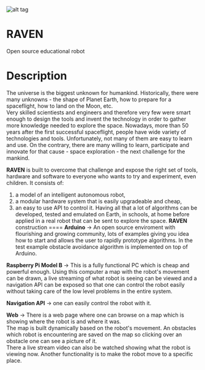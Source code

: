 ![alt tag](http://store.picbg.net/pubpic/16/84/b98488c81d151684.png)

RAVEN
=====

Open source educational robot

Description
====
The universe is the biggest unknown for humankind. Historically, there were many unknowns - the shape of
Planet Earth, how to prepare for a spaceflight, how to land on the Moon, etc.   
Very skilled scientiests and engineers and therefore very few were smart enough to 
design the tools and invent the technology in order to gather
more knowledge needed to explore the space.    Nowadays, more than 50 years after the first successful
spaceflight, people have wide variety of technologies and tools. Unfortunately, not many of them are
easy to learn and use.    On the contrary, there are many willing to learn, participate and innovate for
that cause - space exploration - the next challenge for the mankind. 

**RAVEN** is built to overcome that challenge and expose the right set of tools, hardware and software to
everyone who wants to try and experiment, even children. It consists of:
1) a model of an intelligent autonomous robot,
2) a modular hardware system that is easily upgradeable and cheap,
3) an easy to use API to control it.
Having all that a lot of algorithms can be developed, tested and emulated on Earth, in schools, at home before
applied in a real robot that can be sent to explore the space.
**RAVEN** construction
====
**Arduino** -> An open source enviroment with flourishing and growing community, lots of examples giving you idea
how to start and allows the user to rapidly prototype algorithms. In the test example obstacle avoidance algorithm
is implemented on top of Arduino.   

**Raspberry Pi Model B** -> This is a fully functional PC which is cheap and powerful enough. Using this computer 
a map with the robot's movement can be drawn, a live streaming of what robot is seeing can be viewed and a
navigation API can be exposed so that one can control the robot easily without taking care of the low level
problems in the entire system.   

**Navigation API** -> one can easily control the robot with it.   

**Web** -> There is a web page where one can browse on a map which is showing where the robot is and where it was.   
The map is built dynamically based on the robot's movement. An obstacles which robot is encountering are saved
on the map so clicking over an obstacle one can see a picture of it.   
There a live stream video can also be watched showing
what the robot is viewing now.     Another functionality is to make the robot move to a specific place.



